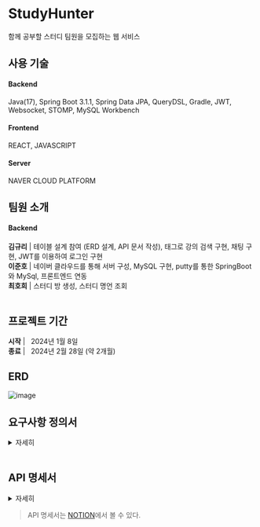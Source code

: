 # StudyHunter
함께 공부할 스터디 팀원을 모집하는 웹 서비스

## 사용 기술
#### Backend
Java(17), Spring Boot 3.1.1, Spring Data JPA, QueryDSL, Gradle,    JWT, Websocket, STOMP, MySQL Workbench

#### Frontend
REACT, JAVASCRIPT

#### Server
NAVER CLOUD PLATFORM
    
## 팀원 소개
#### Backend <br>
__김규리__ | 테이블 설계 참여 (ERD 설계, API 문서 작성), 태그로 강의 검색 구현, 채팅 구현, JWT를 이용하여 로그인 구현 <br>
__이준호__ | 네이버 클라우드를 통해 서버 구성, MySQL 구현, putty를 통한 SpringBoot와 MySql, 프론트엔드 연동 <br>
__최호희__ | 스터디 방 생성, 스터디 명언 조회 <br> 
<br>

## 프로젝트 기간
__시작__ | &nbsp; 2024년 1월 8일 <br>
__종료__ | &nbsp; 2024년 2월 28일 (약 2개월)
<br>

## ERD 
![image](https://github.com/Kim-Gyuri/studying_programming_archive/assets/57389368/344faae2-bf58-4ded-9fd1-86a1281c9b09)

## 요구사항 정의서
<details>
    <summary>자세히</summary>

![image](https://github.com/StudyHunter/Backend/assets/121706341/a54e4954-e2e0-45f3-9937-3005b27e6944)
![image](https://github.com/StudyHunter/Backend/assets/121706341/11ac71d4-0c99-4cf3-96ab-2c14e3ca2eb2)
![image](https://github.com/StudyHunter/Backend/assets/121706341/dc8d5872-2434-4fc6-80cd-9e716657d072)
![image](https://github.com/StudyHunter/Backend/assets/121706341/64e75a8c-4e45-4c44-ae5c-2846625fa95f)

</details>
<br>

## API 명세서
<details>
    <summary>자세히</summary>

![image](https://github.com/StudyHunter/Backend/assets/121706341/91084e89-68ef-42c7-be01-fa4f4c4d7aa6)
</details>

> API 명세서는 [NOTION](https://www.notion.so/API-12ecc93b83de4c9d87c3f2b8b2e86e19?pvs=4)에서 볼 수 있다.
